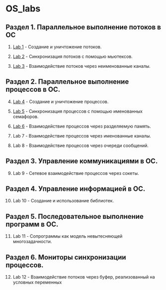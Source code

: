 # OS_labs

## Раздел 1. Параллельное выполнение потоков в ОС

1. [Lab 1](https://github.com/pavelbezpravel/OS_labs/tree/main/lab%2301) - Создание и уничтожение потоков.

2. [Lab 2](https://github.com/pavelbezpravel/OS_labs/tree/main/lab%2302) - Синхронизация потоков с помощью мьютексов.

3. [Lab 3](https://github.com/pavelbezpravel/OS_labs/tree/main/lab%2303) - Взаимодействие потоков через неименованные каналы.

## Раздел 2. Параллельное выполнение процессов в ОС.

4. [Lab 4](https://github.com/pavelbezpravel/OS_labs/tree/main/lab%2304) - Создание и уничтожение процессов.

5. [Lab 5](https://github.com/pavelbezpravel/OS_labs/tree/main/lab%2305) - Синхронизация процессов с помощью именованных семафоров.

6. [Lab 6](https://github.com/pavelbezpravel/OS_labs/tree/main/lab%2306) - Взаимодействие процессов через разделяемую память.

7. Lab 7 - Взаимодействие процессов через именованные каналы.

8. Lab 8 - Взаимодействие процессов через очереди сообщений.

 ## Раздел 3. Управление коммуникациями в ОС.
 
 9. Lab 9 - Сетевое взаимодействие процессов через сокеты.
 
 ## Раздел 4. Управление информацией в ОС.
 
 10. Lab 10 - Создание и использование библиотек.
 
 ## Раздел 5. Последовательное выполнение программ в ОС.
 
 11. Lab 11 - Сопрограммы как модель невытесняющей многозадачности.
 
 ## Раздел 6. Мониторы синхронизации процессов.
 
 12. Lab 12 - Взаимодействие потоков через буфер, реализованный на условных переменных
